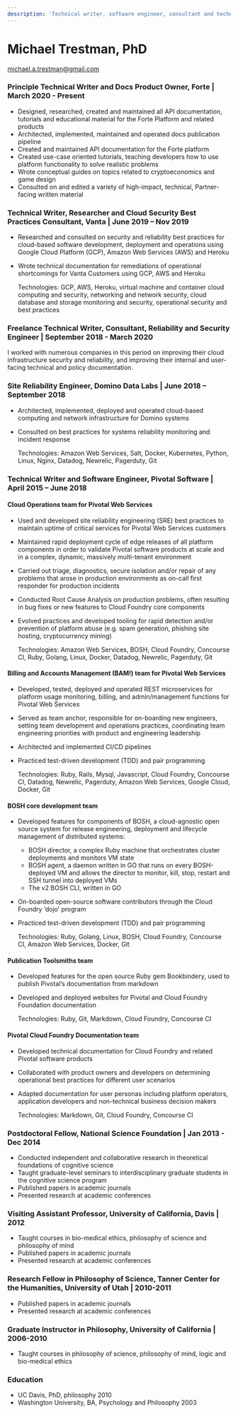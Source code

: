 ```yaml
---
description: 'Technical writer, software engineer, consultant and technologist.'
---
```


# Michael Trestman, PhD

[michael.a.trestman@gmail.com](mailto:michael.a.trestman@gmail.com)

### Principle Technical Writer and Docs Product Owner, Forte \| March 2020 - Present

* Designed, researched, created and maintained all API documentation, tutorials and educational material for the Forte Platform and related products
* Architected, implemented, maintained and operated docs publication pipeline
* Created and maintained API documentation for the Forte platform
* Created use-case oriented tutorials, teaching developers how to use platform functionality to solve realistic problems
* Wrote conceptual guides on topics related to cryptoeconomics and game design
* Consulted on and edited a variety of high-impact, technical, Partner-facing written material

### Technical Writer, Researcher and Cloud Security Best Practices Consultant, Vanta \| June 2019 – Nov 2019

* Researched and consulted on security and reliability best practices for cloud-based software development, deployment and operations using Google Cloud Platform \(GCP\), Amazon Web Services \(AWS\) and Heroku
* Wrote technical documentation for remediations of operational shortcomings for Vanta Customers using GCP, AWS and Heroku

  Technologies: GCP, AWS, Heroku, virtual machine and container cloud computing and security, networking and network security, cloud database and storage monitoring and security, operational security and best practices

### Freelance Technical Writer, Consultant, Reliability and Security Engineer \| September 2018 - March 2020

I worked with numerous companies in this period on improving their cloud infrastructure security and reliability, and improving their internal and user-facing technical and policy documentation.

### Site Reliability Engineer, Domino Data Labs \| June 2018 – September 2018

* Architected, implemented, deployed and operated cloud-based computing and network infrastructure for Domino systems
* Consulted on best practices for systems reliability monitoring and incident response

  Technologies: Amazon Web Services, Salt, Docker, Kubernetes, Python, Linux, Nginx, Datadog, Newrelic, Pagerduty, Git

### Technical Writer and Software Engineer, Pivotal Software \| April 2015 – June 2018

#### Cloud Operations team for Pivotal Web Services

* Used and developed site reliability engineering \(SRE\) best practices to maintain uptime of critical services for Pivotal Web Services customers
* Maintained rapid deployment cycle of edge releases of all platform components in order to validate Pivotal software products at scale and in a complex, dynamic, massively multi-tenant environment
* Carried out triage, diagnostics, secure isolation and/or repair of any problems that arose in production environments as on-call first responder for production incidents
* Conducted Root Cause Analysis on production problems, often resulting in bug fixes or new features to Cloud Foundry core components
* Evolved practices and developed tooling for rapid detection and/or prevention of platform abuse \(e.g. spam generation, phishing site hosting, cryptocurrency mining\)

  Technologies: Amazon Web Services, BOSH, Cloud Foundry, Concourse CI, Ruby, Golang, Linux, Docker, Datadog, Newrelic, Pagerduty, Git

#### Billing and Accounts Management \(BAM!\) team for Pivotal Web Services

* Developed, tested, deployed and operated REST microservices for platform usage monitoring, billing, and admin/management functions for Pivotal Web Services
* Served as team anchor, responsible for on-boarding new engineers, setting team development and operations practices, coordinating team engineering priorities with product and engineering leadership
* Architected and implemented CI/CD pipelines
* Practiced test-driven development \(TDD\) and pair programming

  Technologies: Ruby, Rails, Mysql, Javascript, Cloud Foundry, Concourse CI, Datadog, Newrelic, Pagerduty, Amazon Web Services, Google Cloud, Docker, Git

#### BOSH core development team

* Developed features for components of BOSH, a cloud-agnostic open source system for release engineering, deployment and lifecycle management of distributed systems:
  * BOSH director, a complex Ruby machine that orchestrates cluster deployments and monitors VM state    
  * BOSH agent, a daemon written in GO that runs on every BOSH-deployed VM and allows the director to monitor, kill, stop, restart and SSH tunnel into deployed VMs    
  * The v2 BOSH CLI, written in GO
* On-boarded open-source software contributors through the Cloud Foundry ‘dojo’ program
* Practiced test-driven development \(TDD\) and pair programming

  Technologies: Ruby, Golang, Linux, BOSH, Cloud Foundry, Concourse CI, Amazon Web Services, Docker, Git

#### Publication Toolsmiths team

* Developed features for the open source Ruby gem Bookbindery, used to publish Pivotal’s documentation from markdown
* Developed and deployed websites for Pivotal and Cloud Foundry Foundation documentation

  Technologies: Ruby, Git, Markdown, Cloud Foundry, Concourse CI

#### Pivotal Cloud Foundry Documentation team

* Developed technical documentation for Cloud Foundry and related Pivotal software products
* Collaborated with product owners and developers on determining operational best practices for different user scenarios
* Adapted documentation for user personas including platform operators, application developers and non-technical business decision makers

  Technologies: Markdown, Git, Cloud Foundry, Concourse CI

### Postdoctoral Fellow, National Science Foundation \| Jan 2013 - Dec 2014

* Conducted independent and collaborative research in theoretical foundations of cognitive science
* Taught graduate-level seminars to interdisciplinary graduate students in the cognitive science program
* Published papers in academic journals
* Presented research at academic conferences

### Visiting Assistant Professor, University of California, Davis \| 2012

* Taught courses in bio-medical ethics, philosophy of science and philosophy of mind
* Published papers in academic journals
* Presented research at academic conferences

### Research Fellow in Philosophy of Science, Tanner Center for the Humanities, University of Utah \| 2010-2011

* Published papers in academic journals
* Presented research at academic conferences

### Graduate Instructor in Philosophy, University of California \| 2006-2010

* Taught courses in philosophy of science, philosophy of mind, logic and bio-medical ethics

### Education

* UC Davis, PhD, philosophy 2010
* Washington University, BA, Psychology and Philosophy 2003


